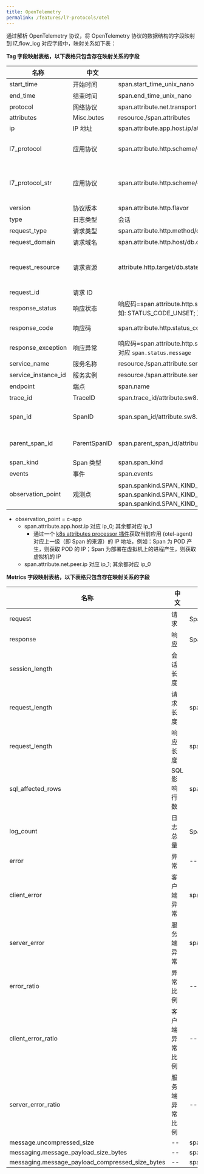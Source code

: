 ```yaml
---
title: OpenTelemetry
permalink: /features/l7-protocols/otel
---
```


通过解析 OpenTelemetry 协议，将 OpenTelemetry 协议的数据结构的字段映射到 l7_flow_log 对应字段中，映射关系如下表：

**Tag 字段映射表格，以下表格只包含存在映射关系的字段**

| 名称                | 中文         | OpenTelemetry 数据结构                                                                                                                                                                                        | 描述                                                           |
| ------------------- | ------------ | ------------------------------------------------------------------------------------------------------------------------------------------------------------------------------------------------------------- | -------------------------------------------------------------- |
| start_time          | 开始时间     | span.start_time_unix_nano                                                                                                                                                                                     | --                                                             |
| end_time            | 结束时间     | span.end_time_unix_nano                                                                                                                                                                                       | --                                                             |
| protocol            | 网络协议     | span.attribute.net.transport                                                                                                                                                                                  | 映射到对应的枚举值                                             |
| attributes          | Misc.butes   | resource./span.attributes                                                                                                                                                                                     | --                                                             |
| ip                  | IP 地址      | span.attribute.app.host.ip/attribute.net.peer.ip                                                                                                                                                              | 详细说明见后面段落                                             |
| l7_protocol         | 应用协议     | span.attribute.http.scheme/db.system/rpc.system/messaging.system/messaging.protocol                                                                                                                           | 映射到对应的枚举值, 存在任意 http 开头的 attributes 就认为是 HTTP 协议 |
| l7_protocol_str     | 应用协议     | span.attribute.http.scheme/db.system/rpc.system/messaging.system/messaging.protocol                                                                                                                           | span.attribute.http.scheme 如果存在则读取，不存在但 l7_protocol 为 HTTP 则默认填写为 HTTP |
| version             | 协议版本     | span.attribute.http.flavor                                                                                                                                                                                    | --                                                             |
| type                | 日志类型     | 会话                                                                                                                                                                                                          | --                                                             |
| request_type        | 请求类型     | span.attribute.http.method/db.operation/rpc.method                                                                                                                                                            | --                                                             |
| request_domain      | 请求域名     | span.attribute.http.host/db.connection_string                                                                                                                                                                 | --                                                             |
| request_resource    | 请求资源     | attribute.http.target/db.statement/messaging.url/rpc.service                                                                                                                                                  | span.attribute.http.target 如果存在则读取，不存在则从 http.url 截断取, 仅提取域名之后的调用信息 |
| request_id          | 请求 ID      |
| response_status     | 响应状态     | 响应码=span.attribute.http.status_code 参考 HTTP 协议定义; 响应码=span.status.code，未知: STATUS_CODE_UNSET; 正常: STATUS_CODE_OK; 服务端异常: STATUS_CODE_ERROR                                              | --                                                             |
| response_code       | 响应码       | span.attribute.http.status_code/span.status.code                                                                                                                                                              | 优先使用 span.attribute.http.status_code                       |
| response_exception  | 响应异常     | 响应码=span.attribute.http.status_code 参考 HTTP 协议定义; 响应码=span.status.code，则对应 `span.status.message`                                                                                              | --                                                             |
| service_name        | 服务名称     | resource./span.attribute.service.name                                                                                                                                                                         | --                                                             |
| service_instance_id | 服务实例     | resource./span.attribute.service.instance.id                                                                                                                                                                  | --                                                             |
| endpoint            | 端点         | span.name                                                                                                                                                                                                     | --                                                             |
| trace_id            | TraceID      | span.trace_id/attribute.sw8.trace_id                                                                                                                                                                          | 优先使用 attribute.sw8.trace_id                                |
| span_id             | SpanID       | span.span_id/attribute.sw8.segment_id-attribute.sw8.span_id                                                                                                                                                   | 优先使用 attribute.sw8.segment_id-attribute.sw8.span_id        |
| parent_span_id      | ParentSpanID | span.parent_span_id/attribute.sw8.segment_id-attribute.sw8.parent_span_id                                                                                                                                     | 优先使用 attribute.sw8.segment_id-attribute.sw8.parent_span_id |
| span_kind           | Span 类型    | span.span_kind                                                                                                                                                                                                | --                                                             |
| events              | 事件         | span.events                                                                                                                                                                                                   | 保存为 JSON 格式的字符串                                       |
| observation_point   | 观测点       | span.spankind.SPAN_KIND_CLIENT/SPAN_KIND_PRODUCER：客户端应用(c-app)；span.spankind.SPAN_KIND_SERVER/SPAN_KIND_CONSUMER：服务端应用(s-app)；span.spankind.SPAN_KIND_UNSPECIFIED/SPAN_KIND_INTERNAL：应用(app) | --                                                             |

- observation_point = c-app
  - span.attribute.app.host.ip 对应 ip_0; 其余都对应 ip_1
    - 通过一个 [k8s attributes processor 插件](https://pkg.go.dev/github.com/open-telemetry/opentelemetry-collector-contrib/processor/k8sattributesprocessor#section-readme)获取当前应用 (otel-agent) 对应上一级（即 Span 的来源）的 IP 地址，例如：Span 为 POD 产生，则获取 POD 的 IP；Span 为部署在虚拟机上的进程产生，则获取虚拟机的 IP
  - span.attribute.net.peer.ip 对应 ip_1; 其余都对应 ip_0

**Metrics 字段映射表格，以下表格只包含存在映射关系的字段**

| 名称                                            | 中文           | OpenTelemetry 数据结构                                         | 描述                               |
| ----------------------------------------------- | -------------- | -------------------------------------------------------------- | ---------------------------------- |
| request                                         | 请求           | Span 个数                                                      | --                                 |
| response                                        | 响应           | Span 个数                                                      | --                                 |
| session_length                                  | 会话长度       |                                                                | 请求长度 + 响应长度                |
| request_length                                  | 请求长度       | span.attribute.http.request_content_length                     | --                                 |
| request_length                                  | 响应长度       | span.attribute.http.response_content_length                    | --                                 |
| sql_affected_rows                               | SQL 影响行数   | span.attribute.db.cassandra.page_size                          | --                                 |
| log_count                                       | 日志总量       | Span 个数                                                      | Request Log 行数                   |
| error                                           | 异常           | --                                                             | 客户端异常 + 服务端异常            |
| client_error                                    | 客户端异常     | span.attribute.http.status_code/span.status.code               | 参考 Tag 字段`response_code`的说明 |
| server_error                                    | 服务端异常     | span.attribute.http.status_code/span.status.code               | 参考 Tag 字段`response_code`的说明 |
| error_ratio                                     | 异常比例       | --                                                             | 异常 / 响应                        |
| client_error_ratio                              | 客户端异常比例 | --                                                             | 客户端异常 / 响应                  |
| server_error_ratio                              | 服务端异常比例 | --                                                             | 服务端异常 / 响应                  |
| message.uncompressed_size                       | --             | span.attribute.message.uncompressed_size                       | --                                 |
| messaging.message_payload_size_bytes            | --             | span.attribute.messaging.message_payload_size_bytes            | --                                 |
| messaging.message_payload_compressed_size_bytes | --             | span.attribute.messaging.message_payload_compressed_size_bytes | --                                 |
